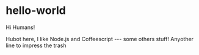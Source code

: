 # hello-world

Hi Humans!

Hubot here, I like Node.js and Coffeescript --- some others stuff!
Anyother line to impress the trash


